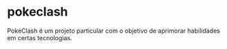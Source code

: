 # pokeclash
PokeClash é um projeto particular com o objetivo de aprimorar habilidades em certas tecnologias.
